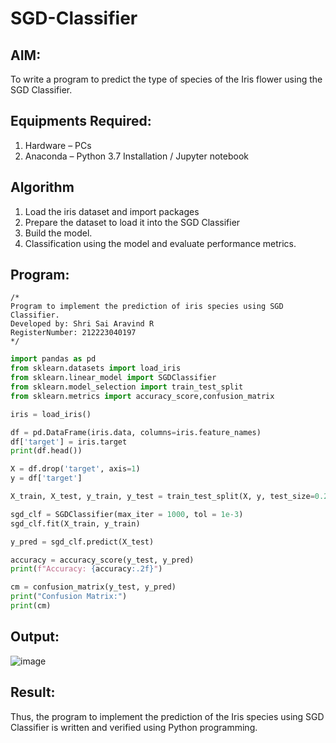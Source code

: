 # SGD-Classifier
## AIM:
To write a program to predict the type of species of the Iris flower using the SGD Classifier.

## Equipments Required:
1. Hardware – PCs
2. Anaconda – Python 3.7 Installation / Jupyter notebook

## Algorithm
1. Load the iris dataset and import packages
2. Prepare the dataset to load it into the SGD Classifier
3. Build the model. 
5. Classification using the model and evaluate performance metrics.

## Program:
```
/*
Program to implement the prediction of iris species using SGD Classifier.
Developed by: Shri Sai Aravind R
RegisterNumber: 212223040197
*/
```
```py
import pandas as pd
from sklearn.datasets import load_iris
from sklearn.linear_model import SGDClassifier
from sklearn.model_selection import train_test_split
from sklearn.metrics import accuracy_score,confusion_matrix

iris = load_iris()

df = pd.DataFrame(iris.data, columns=iris.feature_names)
df['target'] = iris.target
print(df.head())

X = df.drop('target', axis=1)
y = df['target']

X_train, X_test, y_train, y_test = train_test_split(X, y, test_size=0.2, random_state=42)

sgd_clf = SGDClassifier(max_iter = 1000, tol = 1e-3)
sgd_clf.fit(X_train, y_train)

y_pred = sgd_clf.predict(X_test)

accuracy = accuracy_score(y_test, y_pred)
print(f"Accuracy: {accuracy:.2f}")

cm = confusion_matrix(y_test, y_pred)
print("Confusion Matrix:")
print(cm)
```
## Output:
![image](https://github.com/user-attachments/assets/3faae9f9-52d3-446d-982d-229ab8820d6f)



## Result:
Thus, the program to implement the prediction of the Iris species using SGD Classifier is written and verified using Python programming.
